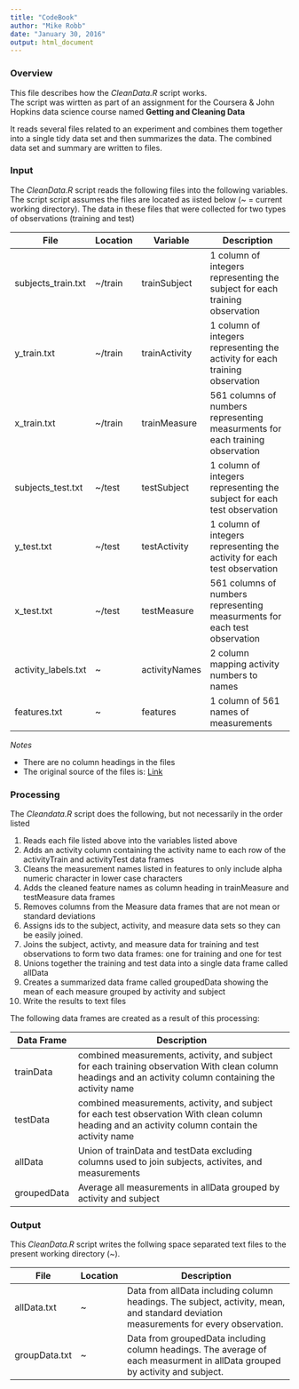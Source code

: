 ```yaml
---
title: "CodeBook"
author: "Mike Robb"
date: "January 30, 2016"
output: html_document
---
```


### Overview
This file describes how the _CleanData.R_ script works.  
The script was wirtten as part of an assignment for the Coursera & John Hopkins data science course named **Getting and Cleaning Data**

It reads several files related to an experiment and combines them together into a single tidy
data set and then summarizes the data.  The combined data set and summary are written to files.

### Input
The _CleanData.R_ script reads the following files into the following variables.
The script script assumes the files are located as iisted below (~ = current working directory).
The data in these files that were collected for two types of observations (training and test)

File  | Location  | Variable  | Description   
---   | ---     | ---   | ---   
subjects_train.txt  | ~/train   | trainSubject | 1 column of integers representing the subject for each training observation  
y_train.txt   | ~/train   | trainActivity   | 1 column of integers representing the activity for each training observation  
x_train.txt   | ~/train   | trainMeasure    | 561 columns of numbers representing measurments for each training observation  
subjects_test.txt   | ~/test    | testSubject   | 1 column of integers representing the subject for each test observation   
y_test.txt    | ~/test    | testActivity    | 1 column of integers representing the activity for each test observation  
x_test.txt  | ~/test  | testMeasure   | 561 columns of numbers representing measurments for each test observation  
activity_labels.txt   | ~   | activityNames   | 2 column mapping activity numbers to names   
features.txt  | ~   | features  | 1 column of 561 names of measurements   

_Notes_   
 * There are no column headings in the files  
 * The original source of the files is:  [Link](https://d396qusza40orc.cloudfront.net/getdata%2Fprojectfiles%2FUCI%20HAR%20Dataset.zip)
 

### Processing
The _Cleandata.R_ script does the following, but not necessarily in the order listed

1. Reads each file listed above into the variables listed above 
2. Adds an activity column containing the activity name to each row of the activityTrain and activityTest data frames 
3. Cleans the measurement names listed in features to only include alpha numeric character in lower case characters 
4. Adds the cleaned feature names as column heading in trainMeasure and testMeasure data frames 
5. Removes columns from the Measure data frames that are not mean or standard deviations 
6. Assigns ids to the subject, activity, and measure data sets so they can be easily joined. 
7. Joins the subject, activty, and measure data for training and test observations to form two data frames: one for training and one for test 
8. Unions together the training and test data into a single data frame called allData 
9. Creates a summarized data frame called groupedData showing the mean of each measure grouped by activity and subject  
10. Write the results to text files 

The following data frames are created as a result of this processing:

Data Frame  | Description
---   | ---   
trainData   | combined measurements, activity, and subject for each training observation With clean column headings and an activity column containing the activity name   
testData  | combined measurements, activity, and subject for each test observation With clean column heading  and an activity column contain the activity name  
allData   | Union of trainData and testData excluding columns used to join subjects, activites, and measurements  
groupedData | Average all measurements in allData grouped by activity and subject   

### Output  
This _CleanData.R_ script writes the follwing space separated text files to the present working directory (~).
 
File  | Location  | Description   
---   | ---   | ---
allData.txt   | ~   | Data from allData including column headings. The subject, activity, mean, and standard deviation measurements for every observation.  
groupData.txt | ~   | Data from groupedData including column headings.  The average of each measurment in allData grouped by activity and subject.  

